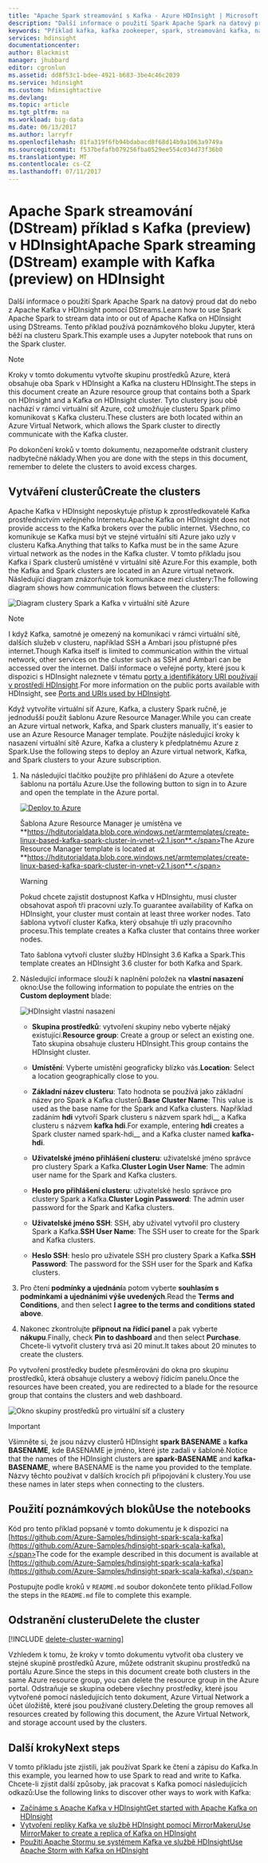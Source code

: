 ```yaml
---
title: "Apache Spark streamování s Kafka - Azure HDInsight | Microsoft Docs"
description: "Další informace o použití Spark Apache Spark na datový proud dat do nebo z Apache Kafka pomocí DStreams. V tomto příkladu stream dat pomocí poznámkového bloku Jupyter z Spark v HDInsight."
keywords: "Příklad kafka, kafka zookeeper, spark, streamování kafka, například kafka vysílání datového proudu spark"
services: hdinsight
documentationcenter: 
author: Blackmist
manager: jhubbard
editor: cgronlun
ms.assetid: dd8f53c1-bdee-4921-b683-3be4c46c2039
ms.service: hdinsight
ms.custom: hdinsightactive
ms.devlang: 
ms.topic: article
ms.tgt_pltfrm: na
ms.workload: big-data
ms.date: 06/13/2017
ms.author: larryfr
ms.openlocfilehash: 81fa319f6fb94bdabacd8f68d14b9a1063a9749a
ms.sourcegitcommit: f537befafb079256fba0529ee554c034d73f36b0
ms.translationtype: MT
ms.contentlocale: cs-CZ
ms.lasthandoff: 07/11/2017
---
```

# <a name="apache-spark-streaming-dstream-example-with-kafka-preview-on-hdinsight"></a><span data-ttu-id="90b6c-105">Apache Spark streamování (DStream) příklad s Kafka (preview) v HDInsight</span><span class="sxs-lookup"><span data-stu-id="90b6c-105">Apache Spark streaming (DStream) example with Kafka (preview) on HDInsight</span></span>

<span data-ttu-id="90b6c-106">Další informace o použití Spark Apache Spark na datový proud dat do nebo z Apache Kafka v HDInsight pomocí DStreams.</span><span class="sxs-lookup"><span data-stu-id="90b6c-106">Learn how to use Spark Apache Spark to stream data into or out of Apache Kafka on HDInsight using DStreams.</span></span> <span data-ttu-id="90b6c-107">Tento příklad používá poznámkového bloku Jupyter, která běží na clusteru Spark.</span><span class="sxs-lookup"><span data-stu-id="90b6c-107">This example uses a Jupyter notebook that runs on the Spark cluster.</span></span>
> [!NOTE]
> <span data-ttu-id="90b6c-108">Kroky v tomto dokumentu vytvořte skupinu prostředků Azure, která obsahuje oba Spark v HDInsight a Kafka na clusteru HDInsight.</span><span class="sxs-lookup"><span data-stu-id="90b6c-108">The steps in this document create an Azure resource group that contains both a Spark on HDInsight and a Kafka on HDInsight cluster.</span></span> <span data-ttu-id="90b6c-109">Tyto clustery jsou obě nachází v rámci virtuální síť Azure, což umožňuje clusteru Spark přímo komunikovat s Kafka clusteru.</span><span class="sxs-lookup"><span data-stu-id="90b6c-109">These clusters are both located within an Azure Virtual Network, which allows the Spark cluster to directly communicate with the Kafka cluster.</span></span>
>
> <span data-ttu-id="90b6c-110">Po dokončení kroků v tomto dokumentu, nezapomeňte odstranit clustery nadbytečné náklady.</span><span class="sxs-lookup"><span data-stu-id="90b6c-110">When you are done with the steps in this document, remember to delete the clusters to avoid excess charges.</span></span>

## <a name="create-the-clusters"></a><span data-ttu-id="90b6c-111">Vytváření clusterů</span><span class="sxs-lookup"><span data-stu-id="90b6c-111">Create the clusters</span></span>

<span data-ttu-id="90b6c-112">Apache Kafka v HDInsight neposkytuje přístup k zprostředkovatelé Kafka prostřednictvím veřejného Internetu.</span><span class="sxs-lookup"><span data-stu-id="90b6c-112">Apache Kafka on HDInsight does not provide access to the Kafka brokers over the public internet.</span></span> <span data-ttu-id="90b6c-113">Všechno, co komunikuje se Kafka musí být ve stejné virtuální síti Azure jako uzly v clusteru Kafka.</span><span class="sxs-lookup"><span data-stu-id="90b6c-113">Anything that talks to Kafka must be in the same Azure virtual network as the nodes in the Kafka cluster.</span></span> <span data-ttu-id="90b6c-114">V tomto příkladu jsou Kafka i Spark clusterů umístěné v virtuální sítě Azure.</span><span class="sxs-lookup"><span data-stu-id="90b6c-114">For this example, both the Kafka and Spark clusters are located in an Azure virtual network.</span></span> <span data-ttu-id="90b6c-115">Následující diagram znázorňuje tok komunikace mezi clustery:</span><span class="sxs-lookup"><span data-stu-id="90b6c-115">The following diagram shows how communication flows between the clusters:</span></span>

![Diagram clustery Spark a Kafka v virtuální sítě Azure](./media/hdinsight-apache-spark-with-kafka/spark-kafka-vnet.png)

> [!NOTE]
> <span data-ttu-id="90b6c-117">I když Kafka, samotné je omezený na komunikaci v rámci virtuální sítě, dalších služeb v clusteru, například SSH a Ambari jsou přístupné přes internet.</span><span class="sxs-lookup"><span data-stu-id="90b6c-117">Though Kafka itself is limited to communication within the virtual network, other services on the cluster such as SSH and Ambari can be accessed over the internet.</span></span> <span data-ttu-id="90b6c-118">Další informace o veřejné porty, které jsou k dispozici s HDInsight naleznete v tématu [porty a identifikátory URI používají v prostředí HDInsight](hdinsight-hadoop-port-settings-for-services.md).</span><span class="sxs-lookup"><span data-stu-id="90b6c-118">For more information on the public ports available with HDInsight, see [Ports and URIs used by HDInsight](hdinsight-hadoop-port-settings-for-services.md).</span></span>

<span data-ttu-id="90b6c-119">Když vytvoříte virtuální síť Azure, Kafka, a clustery Spark ručně, je jednodušší použít šablonu Azure Resource Manager.</span><span class="sxs-lookup"><span data-stu-id="90b6c-119">While you can create an Azure virtual network, Kafka, and Spark clusters manually, it's easier to use an Azure Resource Manager template.</span></span> <span data-ttu-id="90b6c-120">Použijte následující kroky k nasazení virtuální sítě Azure, Kafka a clustery k předplatnému Azure z Spark.</span><span class="sxs-lookup"><span data-stu-id="90b6c-120">Use the following steps to deploy an Azure virtual network, Kafka, and Spark clusters to your Azure subscription.</span></span>

1. <span data-ttu-id="90b6c-121">Na následující tlačítko použijte pro přihlášení do Azure a otevřete šablonu na portálu Azure.</span><span class="sxs-lookup"><span data-stu-id="90b6c-121">Use the following button to sign in to Azure and open the template in the Azure portal.</span></span>
    
    <a href="https://portal.azure.com/#create/Microsoft.Template/uri/https%3A%2F%2Fhditutorialdata.blob.core.windows.net%2Farmtemplates%2Fcreate-linux-based-kafka-spark-cluster-in-vnet-v2.1.json" target="_blank"><img src="./media/hdinsight-apache-spark-with-kafka/deploy-to-azure.png" alt="Deploy to Azure"></a>
    
    <span data-ttu-id="90b6c-122">Šablona Azure Resource Manager je umístěna ve **https://hditutorialdata.blob.core.windows.net/armtemplates/create-linux-based-kafka-spark-cluster-in-vnet-v2.1.json**.</span><span class="sxs-lookup"><span data-stu-id="90b6c-122">The Azure Resource Manager template is located at **https://hditutorialdata.blob.core.windows.net/armtemplates/create-linux-based-kafka-spark-cluster-in-vnet-v2.1.json**.</span></span>

    > [!WARNING]
    > <span data-ttu-id="90b6c-123">Pokud chcete zajistit dostupnost Kafka v HDInsightu, musí cluster obsahovat aspoň tři pracovní uzly.</span><span class="sxs-lookup"><span data-stu-id="90b6c-123">To guarantee availability of Kafka on HDInsight, your cluster must contain at least three worker nodes.</span></span> <span data-ttu-id="90b6c-124">Tato šablona vytvoří cluster Kafka, který obsahuje tři uzly pracovního procesu.</span><span class="sxs-lookup"><span data-stu-id="90b6c-124">This template creates a Kafka cluster that contains three worker nodes.</span></span>

    <span data-ttu-id="90b6c-125">Tato šablona vytvoří cluster služby HDInsight 3.6 Kafka a Spark.</span><span class="sxs-lookup"><span data-stu-id="90b6c-125">This template creates an HDInsight 3.6 cluster for both Kafka and Spark.</span></span>

2. <span data-ttu-id="90b6c-126">Následující informace slouží k naplnění položek na **vlastní nasazení** okno:</span><span class="sxs-lookup"><span data-stu-id="90b6c-126">Use the following information to populate the entries on the **Custom deployment** blade:</span></span>
   
    ![HDInsight vlastní nasazení](./media/hdinsight-apache-spark-with-kafka/parameters.png)
   
    * <span data-ttu-id="90b6c-128">**Skupina prostředků**: vytvoření skupiny nebo vyberte nějaký existující.</span><span class="sxs-lookup"><span data-stu-id="90b6c-128">**Resource group**: Create a group or select an existing one.</span></span> <span data-ttu-id="90b6c-129">Tato skupina obsahuje clusteru HDInsight.</span><span class="sxs-lookup"><span data-stu-id="90b6c-129">This group contains the HDInsight cluster.</span></span>

    * <span data-ttu-id="90b6c-130">**Umístění**: Vyberte umístění geograficky blízko vás.</span><span class="sxs-lookup"><span data-stu-id="90b6c-130">**Location**: Select a location geographically close to you.</span></span>

    * <span data-ttu-id="90b6c-131">**Základní název clusteru**: Tato hodnota se používá jako základní název pro Spark a Kafka clusterů.</span><span class="sxs-lookup"><span data-stu-id="90b6c-131">**Base Cluster Name**: This value is used as the base name for the Spark and Kafka clusters.</span></span> <span data-ttu-id="90b6c-132">Například zadáním **hdi** vytvoří Spark clusteru s názvem spark hdi__ a Kafka clusteru s názvem **kafka hdi**.</span><span class="sxs-lookup"><span data-stu-id="90b6c-132">For example, entering **hdi** creates a Spark cluster named spark-hdi__ and a Kafka cluster named **kafka-hdi**.</span></span>

    * <span data-ttu-id="90b6c-133">**Uživatelské jméno přihlášení clusteru**: uživatelské jméno správce pro clustery Spark a Kafka.</span><span class="sxs-lookup"><span data-stu-id="90b6c-133">**Cluster Login User Name**: The admin user name for the Spark and Kafka clusters.</span></span>

    * <span data-ttu-id="90b6c-134">**Heslo pro přihlášení clusteru**: uživatelské heslo správce pro clustery Spark a Kafka.</span><span class="sxs-lookup"><span data-stu-id="90b6c-134">**Cluster Login Password**: The admin user password for the Spark and Kafka clusters.</span></span>

    * <span data-ttu-id="90b6c-135">**Uživatelské jméno SSH**: SSH, aby uživatel vytvořil pro clustery Spark a Kafka.</span><span class="sxs-lookup"><span data-stu-id="90b6c-135">**SSH User Name**: The SSH user to create for the Spark and Kafka clusters.</span></span>

    * <span data-ttu-id="90b6c-136">**Heslo SSH**: heslo pro uživatele SSH pro clustery Spark a Kafka.</span><span class="sxs-lookup"><span data-stu-id="90b6c-136">**SSH Password**: The password for the SSH user for the Spark and Kafka clusters.</span></span>

3. <span data-ttu-id="90b6c-137">Pro čtení **podmínky a ujednání**a potom vyberte **souhlasím s podmínkami a ujednáními výše uvedených**.</span><span class="sxs-lookup"><span data-stu-id="90b6c-137">Read the **Terms and Conditions**, and then select **I agree to the terms and conditions stated above**.</span></span>

4. <span data-ttu-id="90b6c-138">Nakonec zkontrolujte **připnout na řídicí panel** a pak vyberte **nákupu**.</span><span class="sxs-lookup"><span data-stu-id="90b6c-138">Finally, check **Pin to dashboard** and then select **Purchase**.</span></span> <span data-ttu-id="90b6c-139">Chcete-li vytvořit clustery trvá asi 20 minut.</span><span class="sxs-lookup"><span data-stu-id="90b6c-139">It takes about 20 minutes to create the clusters.</span></span>

<span data-ttu-id="90b6c-140">Po vytvoření prostředky budete přesměrováni do okna pro skupinu prostředků, která obsahuje clustery a webový řídicím panelu.</span><span class="sxs-lookup"><span data-stu-id="90b6c-140">Once the resources have been created, you are redirected to a blade for the resource group that contains the clusters and web dashboard.</span></span>

![Okno skupiny prostředků pro virtuální síť a clustery](./media/hdinsight-apache-spark-with-kafka/groupblade.png)

> [!IMPORTANT]
> <span data-ttu-id="90b6c-142">Všimněte si, že jsou názvy clusterů HDInsight **spark BASENAME** a **kafka BASENAME**, kde BASENAME je jméno, které jste zadali v šabloně.</span><span class="sxs-lookup"><span data-stu-id="90b6c-142">Notice that the names of the HDInsight clusters are **spark-BASENAME** and **kafka-BASENAME**, where BASENAME is the name you provided to the template.</span></span> <span data-ttu-id="90b6c-143">Názvy těchto používat v dalších krocích při připojování k clustery.</span><span class="sxs-lookup"><span data-stu-id="90b6c-143">You use these names in later steps when connecting to the clusters.</span></span>

## <a name="use-the-notebooks"></a><span data-ttu-id="90b6c-144">Použití poznámkových bloků</span><span class="sxs-lookup"><span data-stu-id="90b6c-144">Use the notebooks</span></span>

<span data-ttu-id="90b6c-145">Kód pro tento příklad popsané v tomto dokumentu je k dispozici na [https://github.com/Azure-Samples/hdinsight-spark-scala-kafka](https://github.com/Azure-Samples/hdinsight-spark-scala-kafka).</span><span class="sxs-lookup"><span data-stu-id="90b6c-145">The code for the example described in this document is available at [https://github.com/Azure-Samples/hdinsight-spark-scala-kafka](https://github.com/Azure-Samples/hdinsight-spark-scala-kafka).</span></span>

<span data-ttu-id="90b6c-146">Postupujte podle kroků v `README.md` soubor dokončete tento příklad.</span><span class="sxs-lookup"><span data-stu-id="90b6c-146">Follow the steps in the `README.md` file to complete this example.</span></span>

## <a name="delete-the-cluster"></a><span data-ttu-id="90b6c-147">Odstranění clusteru</span><span class="sxs-lookup"><span data-stu-id="90b6c-147">Delete the cluster</span></span>

[!INCLUDE [delete-cluster-warning](../../includes/hdinsight-delete-cluster-warning.md)]

<span data-ttu-id="90b6c-148">Vzhledem k tomu, že kroky v tomto dokumentu vytvořit oba clustery ve stejné skupině prostředků Azure, můžete odstranit skupinu prostředků na portálu Azure.</span><span class="sxs-lookup"><span data-stu-id="90b6c-148">Since the steps in this document create both clusters in the same Azure resource group, you can delete the resource group in the Azure portal.</span></span> <span data-ttu-id="90b6c-149">Odstraňuje se skupina odebere všechny prostředky, které jsou vytvořené pomocí následujících tento dokument, Azure Virtual Network a účet úložiště, které jsou používané clustery.</span><span class="sxs-lookup"><span data-stu-id="90b6c-149">Deleting the group removes all resources created by following this document, the Azure Virtual Network, and storage account used by the clusters.</span></span>

## <a name="next-steps"></a><span data-ttu-id="90b6c-150">Další kroky</span><span class="sxs-lookup"><span data-stu-id="90b6c-150">Next steps</span></span>

<span data-ttu-id="90b6c-151">V tomto příkladu jste zjistili, jak používat Spark ke čtení a zápisu do Kafka.</span><span class="sxs-lookup"><span data-stu-id="90b6c-151">In this example, you learned how to use Spark to read and write to Kafka.</span></span> <span data-ttu-id="90b6c-152">Chcete-li zjistit další způsoby, jak pracovat s Kafka pomocí následujících odkazů:</span><span class="sxs-lookup"><span data-stu-id="90b6c-152">Use the following links to discover other ways to work with Kafka:</span></span>

* [<span data-ttu-id="90b6c-153">Začínáme s Apache Kafka v HDInsight</span><span class="sxs-lookup"><span data-stu-id="90b6c-153">Get started with Apache Kafka on HDInsight</span></span>](hdinsight-apache-kafka-get-started.md)
* [<span data-ttu-id="90b6c-154">Vytvoření repliky Kafka ve službě HDInsight pomocí MirrorMakeru</span><span class="sxs-lookup"><span data-stu-id="90b6c-154">Use MirrorMaker to create a replica of Kafka on HDInsight</span></span>](hdinsight-apache-kafka-mirroring.md)
* [<span data-ttu-id="90b6c-155">Použití Apache Stormu se systémem Kafka ve službě HDInsight</span><span class="sxs-lookup"><span data-stu-id="90b6c-155">Use Apache Storm with Kafka on HDInsight</span></span>](hdinsight-apache-storm-with-kafka.md)

